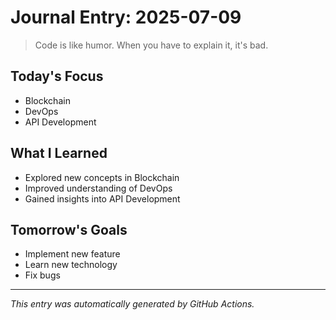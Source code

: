 # Journal Entry: 2025-07-09

> Code is like humor. When you have to explain it, it's bad.

## Today's Focus
- Blockchain
- DevOps
- API Development

## What I Learned
- Explored new concepts in Blockchain
- Improved understanding of DevOps
- Gained insights into API Development

## Tomorrow's Goals
- Implement new feature
- Learn new technology
- Fix bugs

---
*This entry was automatically generated by GitHub Actions.*